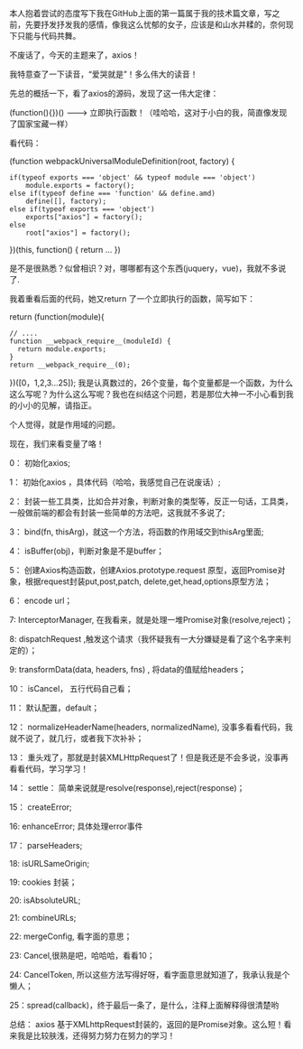本人抱着尝试的态度写下我在GitHub上面的第一篇属于我的技术篇文章，写之前，先要抒发抒发我的感情，像我这么忧郁的女子，应该是和山水并糅的，奈何现下只能与代码共舞。

不废话了，今天的主题来了，axios！

我特意查了一下读音，“爱哭就是”！多么伟大的读音！

先总的概括一下，看了axios的源码，发现了这一伟大定律：

(function(){})() ---> 立即执行函数！（哇哈哈，这对于小白的我，简直像发现了国家宝藏一样）

看代码：

(function webpackUniversalModuleDefinition(root, factory) {

	if(typeof exports === 'object' && typeof module === 'object')
		module.exports = factory();
	else if(typeof define === 'function' && define.amd)
		define([], factory);
	else if(typeof exports === 'object')
		exports["axios"] = factory();
	else
		root["axios"] = factory();
})(this, function() {
  return ...
})

是不是很熟悉？似曾相识？对，哪哪都有这个东西(juquery，vue)，我就不多说了.

我着重看后面的代码，她又return 了一个立即执行的函数，简写如下：

  return (function(module){

    // ....
    function __webpack_require__(moduleId) {
      return module.exports;
    }
    return __webpack_require__(0);
  })([0，1,2,3...25]);
 我是认真数过的，26个变量，每个变量都是一个函数，为什么这么写呢？为什么这么写呢？我也在纠结这个问题，若是那位大神一不小心看到我的小小的见解，请指正。

 个人觉得，就是作用域的问题。

  现在，我们来看变量了咯！

  0： 初始化axios;

  1： 初始化axios ，具体代码（哈哈，我感觉自己在说废话）;

  2： 封装一些工具类，比如合并对象，判断对象的类型等，反正一句话，工具类，一般做前端的都会有封装一些简单的方法吧，这我就不多说了;

  3： bind(fn, thisArg)，就这一个方法，将函数的作用域交到thisArg里面;

  4： isBuffer(obj)，判断对象是不是buffer；

  5： 创建Axios构造函数，创建Axios.prototype.request 原型，返回Promise对象，根据request封装put,post,patch, delete,get,head,options原型方法；

  6： encode url；

  7: InterceptorManager, 在我看来，就是处理一堆Promise对象(resolve,reject)；

  8: dispatchRequest ,触发这个请求（我怀疑我有一大分嫌疑是看了这个名字来判定的）；

  9: transformData(data, headers, fns) , 将data的值赋给headers；

  10： isCancel， 五行代码自己看；

  11： 默认配置，default；

  12： normalizeHeaderName(headers, normalizedName), 没事多看看代码，我就不说了，就几行，或者我下次补补；

  13： 重头戏了，那就是封装XMLHttpRequest了！但是我还是不会多说，没事再看看代码，学习学习！

  14： settle： 简单来说就是resolve(response),reject(response)；

  15： createError;

  16:  enhanceError; 具体处理error事件

  17： parseHeaders;

  18: isURLSameOrigin;

  19: cookies 封装；

  20: isAbsoluteURL;

  21: combineURLs;

  22: mergeConfig, 看字面的意思；

  23: Cancel,很熟是吧，哈哈哈，看看10；

  24: CancelToken, 所以这些方法写得好呀，看字面意思就知道了，我承认我是个懒人；

  25：spread(callback)，终于最后一条了，是什么，注释上面解释得很清楚哟

  总结： axios 基于XMLhttpRequest封装的，返回的是Promise对象。这么短！看来我是比较肤浅，还得努力努力在努力的学习！
